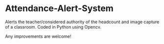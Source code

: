 # Attendance-Alert-System
Alerts the teacher/considered authority of the headcount and image capture of a classroom. Coded in Python using Opencv.

Any improvements are welcome!
